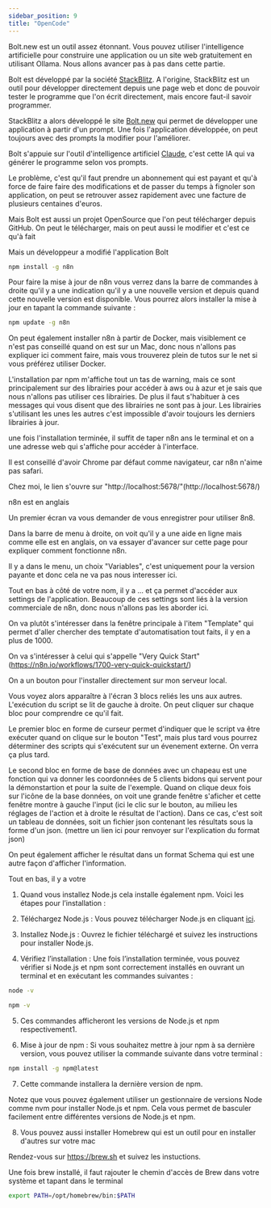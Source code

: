 ```yaml
---
sidebar_position: 9
title: "OpenCode"
---
```

Bolt.new est un outil assez étonnant. Vous pouvez utiliser l'intelligence artificielle pour construire une application ou un site web gratuitement en utilisant Ollama. Nous allons avancer pas à pas dans cette partie.

Bolt est développé par la société [StackBlitz](https://stackblitz.com). A l'origine, StackBlitz est un outil pour développer directement depuis une page web et donc de pouvoir tester le programme que l'on écrit directement, mais encore faut-il savoir programmer.

StackBlitz a alors développé le site [Bolt.new](https://bolt.new) qui permet de développer une application à partir d'un prompt. Une fois l'application développée, on peut toujours avec des prompts la modifier pour l'améliorer.

Bolt s'appuie sur l'outil d'intelligence artificiel [Claude](https://www.manuel.fr/learn/autres_ia/claude), c'est cette IA qui va générer le programme selon vos prompts.

Le problème, c'est qu'il faut prendre un abonnement qui est payant et qu'à force de faire faire des modifications et de passer du temps à fignoler son application, on peut se retrouver assez rapidement avec une facture de plusieurs centaines d'euros.

Mais Bolt est aussi un projet OpenSource que l'on peut télécharger depuis GitHub. On peut le télécharger, mais on peut aussi le modifier et c'est ce qu'à fait 

Mais un développeur a modifié l'application Bolt 

```bash
npm install -g n8n
```

Pour faire la mise à jour de n8n vous verrez dans la barre de commandes à droite qu'il y a une indication qu'il y a une nouvelle version et depuis quand cette nouvelle version est disponible. Vous pourrez alors installer la mise à jour en tapant la commande suivante :

```bash
npm update -g n8n
```

On peut également installer n8n à partir de Docker, mais visiblement ce n'est pas conseillé quand on est sur un Mac, donc nous n'allons pas expliquer ici comment faire, mais vous trouverez plein de tutos sur le net si vous préférez utiliser Docker.

L'installation par npm m'affiche tout un tas de warning, mais ce sont principalement sur des librairies pour accéder à aws ou à azur et je sais que nous n'allons pas utiliser ces librairies. De plus il faut s'habituer à ces messages qui vous disent que des librairies ne sont pas à jour. Les librairies s'utilisant les unes les autres c'est impossible d'avoir toujours les derniers librairies à jour.

une fois l'installation terminée, il suffit de taper n8n ans le terminal et on a une adresse web qui s'affiche pour accéder à l'interface.

Il est conseillé d'avoir Chrome par défaut comme navigateur, car n8n n'aime pas safari.

Chez moi, le lien s'ouvre sur "http://localhost:5678/"(http://localhost:5678/)

n8n est en anglais

Un premier écran va vous demander de vous enregistrer pour utiliser 8n8.

Dans la barre de menu à droite, on voit qu'il y a une aide en ligne mais comme elle est en anglais, on va essayer d'avancer sur cette page pour expliquer comment fonctionne n8n.

Il y a dans le menu, un choix "Variables", c'est uniquement pour la version payante et donc cela ne va pas nous interesser ici.

Tout en bas à côté de votre nom, il y a ... et ça permet d'accéder aux settings de l'application. Beaucoup de ces settings sont liés à la version commerciale de n8n, donc nous n'allons pas les aborder ici.

On va plutôt s'intéresser dans la fenêtre principale à l'item "Template" qui permet d'aller chercher des temptate d'automatisation tout faits, il y en a plus de 1000.

On va s'intéresser à celui qui s'appelle "Very Quick Start"(https://n8n.io/workflows/1700-very-quick-quickstart/)

On a un bouton pour l'installer directement sur mon serveur local.

Vous voyez alors apparaître à l'écran 3 blocs reliés les uns aux autres. L'exécution du script se lit de gauche à droite. On peut cliquer sur chaque bloc pour comprendre ce qu'il fait.

Le premier bloc en forme de curseur permet d'indiquer que le script va être exécuter quand on clique sur le bouton "Test", mais plus tard vous pourrez déterminer des scripts qui s'exécutent sur un évenement externe. On verra ça plus tard.

Le second bloc en forme de base de données avec un chapeau est une fonction qui va donner les coordonnées de 5 clients bidons qui servent pour la démonstartion et pour la suite de l'exemple. Quand on clique deux fois sur l'icône de la base données, on voit une grande fenêtre s'aficher et cette fenêtre montre à gauche l'input (ici le clic sur le bouton, au milieu les réglages de l'action et à droite le résultat de l'action). Dans ce cas, c'est soit un tableau de données, soit un fichier json contenant les résultats sous la forme d'un json. (mettre un lien ici pour renvoyer sur l'explication du format json)

On peut également afficher le résultat dans un format Schema qui est une autre façon d'afficher l'information.







Tout en bas, il y a votre 
 

1. Quand vous installez Node.js cela installe également npm. Voici les étapes pour l’installation :

2. Téléchargez Node.js : Vous pouvez télécharger Node.js en cliquant [ici](https://nodejs.org/dist/v20.11.0/node-v20.11.0.pkg).

3. Installez Node.js : Ouvrez le fichier téléchargé et suivez les instructions pour installer Node.js.

4. Vérifiez l’installation : Une fois l’installation terminée, vous pouvez vérifier si Node.js et npm sont correctement installés en ouvrant un terminal et en exécutant les commandes suivantes :

```bash
node -v
```

```bash
npm -v
```

5. Ces commandes afficheront les versions de Node.js et npm respectivement1.

6. Mise à jour de npm : Si vous souhaitez mettre à jour npm à sa dernière version, vous pouvez utiliser la commande suivante dans votre terminal :

```bash
npm install -g npm@latest
```

7. Cette commande installera la dernière version de npm.

Notez que vous pouvez également utiliser un gestionnaire de versions Node comme nvm pour installer Node.js et npm. Cela vous permet de basculer facilement entre différentes versions de Node.js et npm.

8. Vous pouvez aussi installer Homebrew qui est un outil pour en installer d'autres sur votre mac

Rendez-vous sur https://brew.sh et suivez les instuctions.

Une fois brew installé, il faut rajouter le chemin d'accès de Brew dans votre système et tapant dans le terminal

```bash
export PATH=/opt/homebrew/bin:$PATH
```
